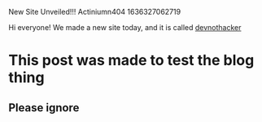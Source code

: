New Site Unveiled!!!
Actiniumn404
1636327062719

Hi everyone!
We made a new site today, and it is called [devnothacker](https://devnothacker.andrewchen51.repl.co)

# This post was made to test the blog thing
## Please ignore
